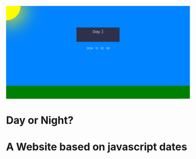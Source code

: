 <img src="https://github.com/RI0NELA/day-or-night/blob/main/web.png">

<h1>Day or Night?</h1>

<h1>A Website based on javascript dates</h1>
